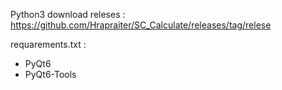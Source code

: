 Python3
download releses : https://github.com/Hrapraiter/SC_Calculate/releases/tag/relese

requarements.txt :
* PyQt6
* PyQt6-Tools